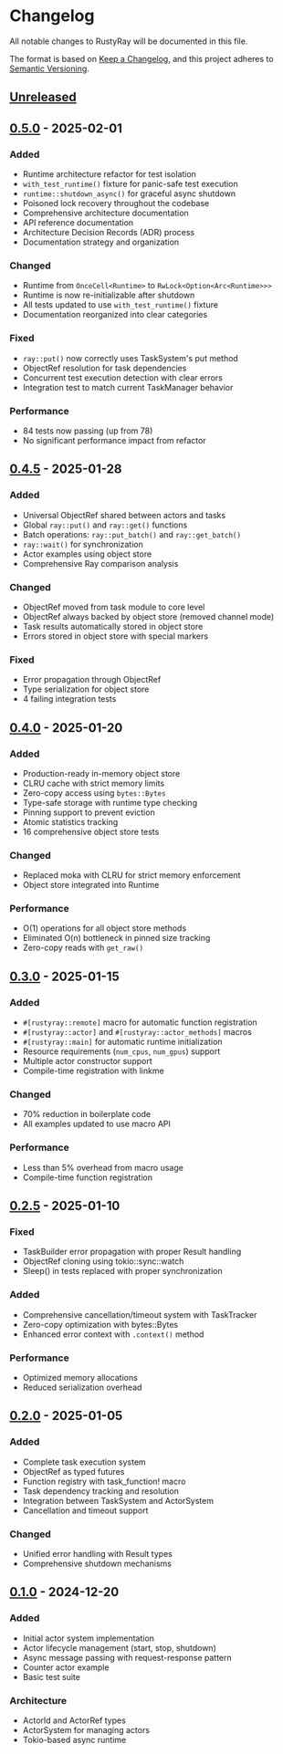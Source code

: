 # Changelog

All notable changes to RustyRay will be documented in this file.

The format is based on [Keep a Changelog](https://keepachangelog.com/en/1.0.0/),
and this project adheres to [Semantic Versioning](https://semver.org/spec/v2.0.0.html).

## [Unreleased]

## [0.5.0] - 2025-02-01

### Added
- Runtime architecture refactor for test isolation
- `with_test_runtime()` fixture for panic-safe test execution  
- `runtime::shutdown_async()` for graceful async shutdown
- Poisoned lock recovery throughout the codebase
- Comprehensive architecture documentation
- API reference documentation
- Architecture Decision Records (ADR) process
- Documentation strategy and organization

### Changed
- Runtime from `OnceCell<Runtime>` to `RwLock<Option<Arc<Runtime>>>`
- Runtime is now re-initializable after shutdown
- All tests updated to use `with_test_runtime()` fixture
- Documentation reorganized into clear categories

### Fixed
- `ray::put()` now correctly uses TaskSystem's put method
- ObjectRef resolution for task dependencies
- Concurrent test execution detection with clear errors
- Integration test to match current TaskManager behavior

### Performance
- 84 tests now passing (up from 78)
- No significant performance impact from refactor

## [0.4.5] - 2025-01-28

### Added
- Universal ObjectRef shared between actors and tasks
- Global `ray::put()` and `ray::get()` functions
- Batch operations: `ray::put_batch()` and `ray::get_batch()`
- `ray::wait()` for synchronization
- Actor examples using object store
- Comprehensive Ray comparison analysis

### Changed
- ObjectRef moved from task module to core level
- ObjectRef always backed by object store (removed channel mode)
- Task results automatically stored in object store
- Errors stored in object store with special markers

### Fixed
- Error propagation through ObjectRef
- Type serialization for object store
- 4 failing integration tests

## [0.4.0] - 2025-01-20

### Added
- Production-ready in-memory object store
- CLRU cache with strict memory limits
- Zero-copy access using `bytes::Bytes`
- Type-safe storage with runtime type checking
- Pinning support to prevent eviction
- Atomic statistics tracking
- 16 comprehensive object store tests

### Changed
- Replaced moka with CLRU for strict memory enforcement
- Object store integrated into Runtime

### Performance
- O(1) operations for all object store methods
- Eliminated O(n) bottleneck in pinned size tracking
- Zero-copy reads with `get_raw()`

## [0.3.0] - 2025-01-15

### Added
- `#[rustyray::remote]` macro for automatic function registration
- `#[rustyray::actor]` and `#[rustyray::actor_methods]` macros
- `#[rustyray::main]` for automatic runtime initialization
- Resource requirements (`num_cpus`, `num_gpus`) support
- Multiple actor constructor support
- Compile-time registration with linkme

### Changed
- 70% reduction in boilerplate code
- All examples updated to use macro API

### Performance
- Less than 5% overhead from macro usage
- Compile-time function registration

## [0.2.5] - 2025-01-10

### Fixed
- TaskBuilder error propagation with proper Result handling
- ObjectRef cloning using tokio::sync::watch
- Sleep() in tests replaced with proper synchronization

### Added
- Comprehensive cancellation/timeout system with TaskTracker
- Zero-copy optimization with bytes::Bytes
- Enhanced error context with `.context()` method

### Performance
- Optimized memory allocations
- Reduced serialization overhead

## [0.2.0] - 2025-01-05

### Added
- Complete task execution system
- ObjectRef<T> as typed futures
- Function registry with task_function! macro
- Task dependency tracking and resolution
- Integration between TaskSystem and ActorSystem
- Cancellation and timeout support

### Changed
- Unified error handling with Result types
- Comprehensive shutdown mechanisms

## [0.1.0] - 2024-12-20

### Added
- Initial actor system implementation
- Actor lifecycle management (start, stop, shutdown)
- Async message passing with request-response pattern
- Counter actor example
- Basic test suite

### Architecture
- ActorId and ActorRef types
- ActorSystem for managing actors
- Tokio-based async runtime

[Unreleased]: https://github.com/daveremy/rustyray/compare/v0.5.0...HEAD
[0.5.0]: https://github.com/daveremy/rustyray/compare/v0.4.5...v0.5.0
[0.4.5]: https://github.com/daveremy/rustyray/compare/v0.4.0...v0.4.5
[0.4.0]: https://github.com/daveremy/rustyray/compare/v0.3.0...v0.4.0
[0.3.0]: https://github.com/daveremy/rustyray/compare/v0.2.5...v0.3.0
[0.2.5]: https://github.com/daveremy/rustyray/compare/v0.2.0...v0.2.5
[0.2.0]: https://github.com/daveremy/rustyray/compare/v0.1.0...v0.2.0
[0.1.0]: https://github.com/daveremy/rustyray/releases/tag/v0.1.0